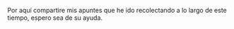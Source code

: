 Por aquí compartire mis apuntes que he ido recolectando a lo largo de este tiempo, espero sea de su ayuda.
